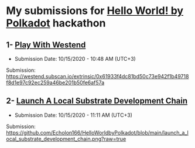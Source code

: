 # My submissions for [Hello World! by Polkadot](https://gitcoin.co/hackathon/polkadot) hackathon

## 1- [Play With Westend](https://gitcoin.co/issue/Polkadot-Network/hello-world-by-polkadot/15/100023941)
- Submission Date: 10/15/2020 - 10:48 AM (UTC+3)

Submission: https://westend.subscan.io/extrinsic/0x61933f4dc81bd50c73e942f1b49718f8d1e97c92ec259a46be201b50fe6af57a

## 2- [Launch A Local Substrate Development Chain](https://gitcoin.co/issue/Polkadot-Network/hello-world-by-polkadot/17/100023943)
- Submission Date: 10/15/2020 - 11:11 AM (UTC+3)

Submission: https://github.com/Echolon166/HelloWorldbyPolkadot/blob/main/launch_a_local_substrate_development_chain.png?raw=true
